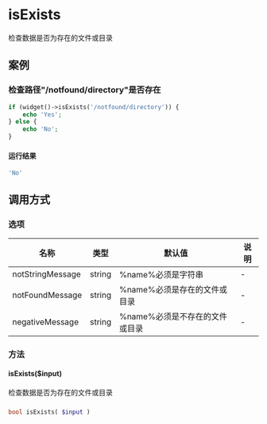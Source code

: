 isExists
========

检查数据是否为存在的文件或目录

案例
----

### 检查路径"/notfound/directory"是否存在
```php
if (widget()->isExists('/notfound/directory')) {
    echo 'Yes';
} else {
    echo 'No';
}
```

#### 运行结果
```php
'No'
```

调用方式
--------

### 选项

| 名称                | 类型    | 默认值                                 | 说明              |
|---------------------|---------|----------------------------------------|-------------------|
| notStringMessage    | string  | %name%必须是字符串                     | -                 |
| notFoundMessage     | string  | %name%必须是存在的文件或目录           | -                 |
| negativeMessage     | string  | %name%必须是不存在的文件或目录         | -                 |

### 方法

#### isExists($input)
检查数据是否为存在的文件或目录

### 
```php
bool isExists( $input )
```
